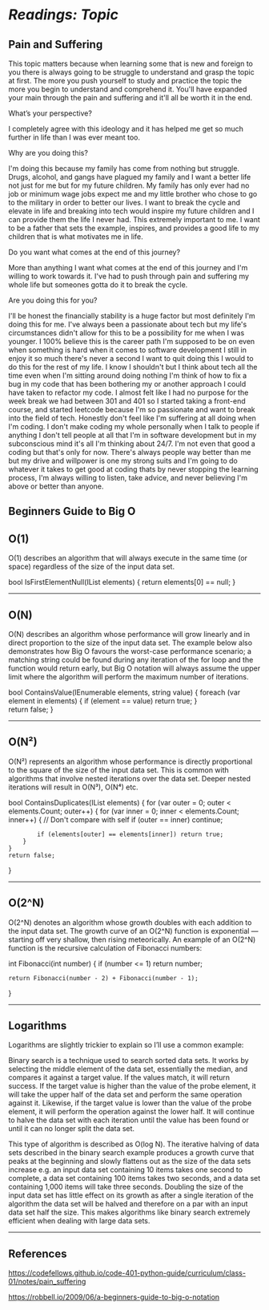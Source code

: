 # *Readings: Topic*

## Pain and Suffering

This topic matters because when learning some that is new and foreign to you there is always going to be struggle to understand and grasp the topic at first. The more you push yourself to study and practice the topic the more you begin to understand and comprehend it. You'll have expanded your main through the pain and suffering and it'll all be worth it in the end.

What’s your perspective? 

I completely agree with this ideology and it has helped me get so much further in life than I was ever meant too.

Why are you doing this? 

I'm doing this because my family has come from nothing but struggle. Drugs, alcohol, and gangs have plagued my family and I want a better life not just for me but for my future children. My family has only ever had no job or minimum wage jobs expect me and my little brother who chose to go to the military in order to better our lives. I want to break the cycle and elevate in life and breaking into tech would inspire my future children and I can provide them the life I never had. This extremely important to me. I want to be a father that sets the example, inspires, and provides a good life to my children that is what motivates me in life.

Do you want what comes at the end of this journey?

More than anything I want what comes at the end of this journey and I'm willing to work towards it. I've had to push through pain and suffering my whole life but someones gotta do it to break the cycle.

Are you doing this for you?

I'll be honest the financially stability is a huge factor but most definitely I'm doing this for me. I've always been a passionate about tech but my life's circumstances didn't allow for this to be a possibility for me when I was younger. I 100% believe this is the career path I'm supposed to be on even when something is hard when it comes to software development I still in enjoy it so much there's never a second I want to quit doing this I would to do this for the rest of my life. I know I shouldn't but I think about tech all the time even when I'm sitting around doing nothing I'm think of how to fix a bug in my code that has been bothering my or another approach I could have taken to refactor my code. I almost felt like I had no purpose for the week break we had between 301 and 401 so I started taking a front-end course, and started leetcode because I'm so passionate and want to break into the field of tech. Honestly don't feel like I'm suffering at all doing when I'm coding. I don't make coding my whole personally when I talk to people if anything I don't tell people at all that I'm in software development but in my subconscious mind it's all I'm thinking about 24/7. I'm not even that good a coding but that's only for now. There's always people way better than me but my drive and willpower is one my strong suits and I'm going to do whatever it takes to get good at coding thats by never stopping the learning process, I'm always willing to listen, take advice, and never believing I'm above or better than anyone.

## Beginners Guide to Big O

## O(1)

O(1) describes an algorithm that will always execute in the same time (or space) regardless of the size of the input data set.

bool IsFirstElementNull(IList<String> elements)
{
    return elements[0] == null;
}

-----------

## O(N)

O(N) describes an algorithm whose performance will grow linearly and in direct proportion to the size of the input data set. The example below also demonstrates how Big O favours the worst-case performance scenario; a matching string could be found during any iteration of the for loop and the function would return early, but Big O notation will always assume the upper limit where the algorithm will perform the maximum number of iterations.

bool ContainsValue(IEnumerable<string> elements, string value)
{
    foreach (var element in elements)
    {
        if (element == value) return true; 
    }     
    return false; 
}

-----------

## O(N²)

O(N²) represents an algorithm whose performance is directly proportional to the square of the size of the input data set. This is common with algorithms that involve nested iterations over the data set. Deeper nested iterations will result in O(N³), O(N⁴) etc.

bool ContainsDuplicates(IList<string> elements)
{
    for (var outer = 0; outer < elements.Count; outer++) 
    {
        for (var inner = 0; inner < elements.Count; inner++) 
        { 
            // Don't compare with self 
            if (outer == inner) continue;             
            
            if (elements[outer] == elements[inner]) return true; 
        }
    }    
    return false;
}

-----------

## O(2^N)

O(2^N) denotes an algorithm whose growth doubles with each addition to the input data set. The growth curve of an O(2^N) function is exponential — starting off very shallow, then rising meteorically. An example of an O(2^N) function is the recursive calculation of Fibonacci numbers:

int Fibonacci(int number)
{
    if (number <= 1) return number;
       
    return Fibonacci(number - 2) + Fibonacci(number - 1); 
}

-----------

## Logarithms

Logarithms are slightly trickier to explain so I’ll use a common example:

Binary search is a technique used to search sorted data sets. It works by selecting the middle element of the data set, essentially the median, and compares it against a target value. If the values match, it will return success. If the target value is higher than the value of the probe element, it will take the upper half of the data set and perform the same operation against it. Likewise, if the target value is lower than the value of the probe element, it will perform the operation against the lower half. It will continue to halve the data set with each iteration until the value has been found or until it can no longer split the data set.

This type of algorithm is described as O(log N). The iterative halving of data sets described in the binary search example produces a growth curve that peaks at the beginning and slowly flattens out as the size of the data sets increase e.g. an input data set containing 10 items takes one second to complete, a data set containing 100 items takes two seconds, and a data set containing 1,000 items will take three seconds. Doubling the size of the input data set has little effect on its growth as after a single iteration of the algorithm the data set will be halved and therefore on a par with an input data set half the size. This makes algorithms like binary search extremely efficient when dealing with large data sets.

-----------

## References

<https://codefellows.github.io/code-401-python-guide/curriculum/class-01/notes/pain_suffering>

<https://robbell.io/2009/06/a-beginners-guide-to-big-o-notation>
